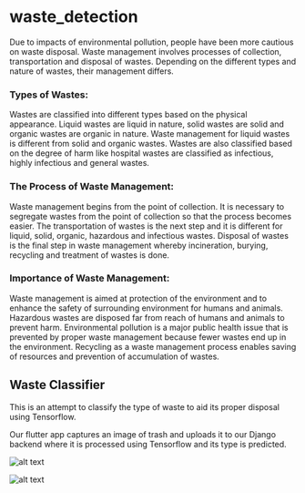 # waste_detection

Due to impacts of environmental pollution, people have been more cautious on waste disposal. Waste management involves processes of collection, transportation and disposal of wastes. Depending on the different types and nature of wastes, their management differs.

### Types of Wastes:

Wastes are classified into different types based on the physical appearance. Liquid wastes are liquid in nature, solid wastes are solid and organic wastes are organic in nature. Waste management for liquid wastes is different from solid and organic wastes. Wastes are also classified based on the degree of harm like hospital wastes are classified as infectious, highly infectious and general wastes.

### The Process of Waste Management:

Waste management begins from the point of collection. It is necessary to segregate wastes from the point of collection so that the process becomes easier. The transportation of wastes is the next step and it is different for liquid, solid, organic, hazardous and infectious wastes. Disposal of wastes is the final step in waste management whereby incineration, burying, recycling and treatment of wastes is done.

### Importance of Waste Management:

Waste management is aimed at protection of the environment and to enhance the safety of surrounding environment for humans and animals. Hazardous wastes are disposed far from reach of humans and animals to prevent harm. Environmental pollution is a major public health issue that is prevented by proper waste management because fewer wastes end up in the environment. Recycling as a waste management process enables saving of resources and prevention of accumulation of wastes.

## Waste Classifier 

This is an attempt to classify the type of waste to aid its proper disposal using Tensorflow. 

Our flutter app captures an image of trash and uploads it to our Django backend where it is processed using Tensorflow and its type is predicted.

![alt text](https://drive.google.com/file/d/1fKfPWLAQzKYq6hNmF8eSJJM3qDKRcGKq/view?usp=drivesdk)

![alt text](https://drive.google.com/file/d/1fQHQ79XM7OXsieuzR8Xat-FBOs9lbQ-H/view?usp=drivesdk)
